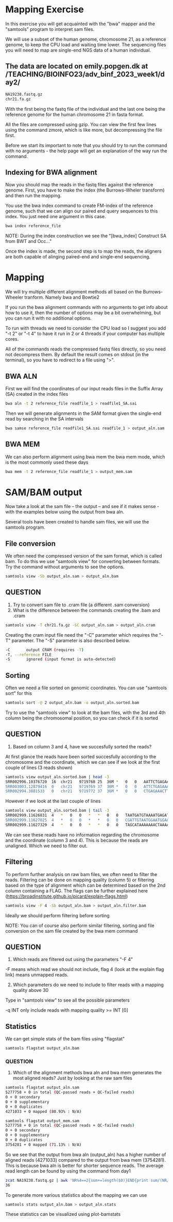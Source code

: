 # Mapping Exercise
In this exercise you will get acquainted with the "bwa" mapper and the "samtools" program to interpret sam files. 

We will use a subset of the human genome, chromosome 21, as a reference genome, to keep the CPU load and waiting time lower. 
The sequencing files you will need to map are single-end NGS data of a human individual.

## The data are located on emily.popgen.dk at /TEACHING/BIOINFO23/adv_binf_2023_week1/day2/
~~~bash
NA19238.fastq.gz
chr21.fa.gz
~~~
With the first being the fastq file of the individual and the last one being the reference genome for the human chromosome 21 in fasta format.

All the files are compressed using gzip. You can view the first few lines using the
command zmore, which is like more, but decompressing the file first.

Before we start its important to note that you should try to run the command with no arguments - the help page will get an explanation of the way run the command.

## Indexing for BWA alignment
Now you should map the reads in the fastq files against the reference genome. First, you
have to make the index (the Burrows-Wheler transform) and then run the mapping. 

You use the bwa index command to create FM-index of the reference genome, such that we can align our paired end query sequences to this index. 
You just need one argument in this case.

~~~bash
bwa index reference_file
~~~

NOTE: During the index construction we see the "[bwa_index] Construct SA from BWT and Occ..." 

Once the index is made, the second step is to map the reads, the aligners are both capable of alinging paired-end and single-end sequencing.

# Mapping
We will try multiple different alignment methods all based on the Burrows-Wheeler tranform. Namely bwa and Bowtie2

If you run the bwa alignment commands with no arguments to get info about how to use it, then the number
of options may be a bit overwhelming, but you can run it with no additional options.

To run with threads we need to consider the CPU load so I suggest you add "-t 2" or "-t 4" to have it run in 2 or 4 threads if your computer
has multiple cores. 

All of the commands reads the compressed fastq files directly, so you need not
decompress them. By default the result comes on stdout (in the terminal), so you have to redirect to a file using ">". 

## BWA ALN
First we will find the coordinates of our input reads files in the Suffix Array (SA) created in the index files
~~~bash
bwa aln -t 2 reference_file readfile_1 > readfile1_SA.sai
~~~

Then we will generate alignments in the SAM format given the single-end read by searching in the SA intervals
~~~bash
bwa samse reference_file readfile1_SA.sai readfile_1 > output_aln.sam
~~~

## BWA MEM
We can also perform alignment using bwa mem
the bwa mem mode, which is the most commonly used these days
~~~bash
bwa mem -t 2 reference_file readfile_1 > output_mem.sam
~~~

# SAM/BAM output
Now take a look at the sam file – the output – and see if it makes sense - with the examples below using the output from bwa aln. 

Several tools have been created to handle sam files, we will use the samtools program. 

## File conversion
We often need the compressed version of the sam format, which is called bam. To do this we use "samtools view" for converting between formats. Try
the command without arguments to see the options.

~~~bash
samtools view -Sb output_aln.sam > output_aln.bam
~~~
## QUESTION
1. Try to convert sam file to .cram file (a different .sam conversion)
2. What is the difference between the commands creating the .bam and .cram
~~~bash
samtools view -T chr21.fa.gz -SC output_aln.sam > output_aln.cram
~~~
Creating the cram input file need the "-C" parameter which requires the "-T" parameter.
The "-S" parameter is also described below.
~~~bash
-C       output CRAM (requires -T)
-T, --reference FILE
-S       ignored (input format is auto-detected)
~~~

## Sorting
Often we need a file sorted on genomic coordinates. You can use "samtools sort" for this
~~~bash
samtools sort -@ 2 output_aln.bam -o output_aln.sorted.bam
~~~
Try to use the "samtools view" to look at the bam files, with the 3rd and 4th column being the chromosomal position, so you can check if it is
sorted

## QUESTION
1. Based on column 3 and 4, have we succesfully sorted the reads?

At first glance the reads have been sorted succesfully according to the chromosome and the coordinate, which we can see if we look at the first couple of lines (3 reads shown)
~~~bash
samtools view output_aln.sorted.bam | head -3
SRR002996.10376720	16	chr21	9719768	25	36M	*	0	0	AATTCTGAGAAACTTCTTTGTGAGGGTTGGATTTTT	@@@@?@@@?@?@??@???>><=8>6849',%0.%5+	XT:A:U	NM:i:2	X0:i:1	X1:i:0	XM:i:2	XO:i:0	XG:i:0	MD:Z:33C0A1
SRR003003.12879416	0	chr21	9719769	37	36M	*	0	0	ATTCTGAGAAACTTCTTTGTGAGGGTTGGATTCATC	@99;<7:9=@3DB?ECEE@CBF@>;?@B@@?@A?@@	XT:A:U	NM:i:1	X0:i:1	X1:i:0	XM:i:1	XO:i:0	XG:i:0	MD:Z:35T0
SRR002994.3881533	0	chr21	9719772	37	36M	*	0	0	CTGAGAAACTTCTTTGTGAGGGTTGGATTCATTTCA	'&,/*2636B5;5@<?2E@?@=A?@@@@??>@A?@@	XT:A:U	NM:i:0	X0:i:1	X1:i:0	XM:i:0	XO:i:0	XG:i:0	MD:Z:36
~~~
However if we look at the last couple of lines
~~~bash
samtools view output_aln.sorted.bam | tail -3
SRR002999.11626831	4	*	0	0	*	*	0	0	TAATGATGTAAAATGAGATTAATGATGTGTCATTTT	-?*?@8?@+@0;=B<;>)5>5<B6=3+808-2'-)3
SRR002999.11627025	4	*	0	0	*	*	0	0	CGATTGTAATGGAATGGAATAGAATGGAATGGATTG	,?C<@30?0?,512:3*(/5,-*..++.*2-')&,,
SRR002999.11627329	4	*	0	0	*	*	0	0	TAGCATAAAAAAACTAAAATTACTCTCATAGTGGTA	?<?7@:?4:;:5A(..9<'91(6:.+'+-*3))-&,
~~~
We can see these reads have no information regarding the chromosome and the coordinate (column 3 and 4). This is because the reads are unaligned. Which we need to filter out.

## Filtering
To perform further analysis on raw bam files, we often need to filter the reads.
Filtering can be done on mapping quality (column 5) or filtering based on the type of alignment which can be determined based on the 2nd column containing a FLAG. 
The flags can be further explained here (https://broadinstitute.github.io/picard/explain-flags.html)

~~~bash
samtools view -F 4 -Sb output_aln.bam > output_aln.filter.bam
~~~
Ideally we should perform filtering before sorting


NOTE: You can of course also perform similar filtering, sorting and file conversion on the sam file created by the bwa mem command

## QUESTION
1. Which reads are filtered out using the parameters "-F 4"

-F means which read we should not include, flag 4 (look at the explain flag link) means unmapped reads.

2. Which parameters do we need to include to filter reads with a mapping quality above 30

Type in "samtools view" to see all the possible parameters

 -q INT   only include reads with mapping quality >= INT [0]

## Statistics
We can get simple stats of the bam files using "flagstat"

~~~bash
samtools flagstat output_aln.bam
~~~

### QUESTION
1. Which of the alignment methods bwa aln and bwa mem generates the most aligned reads?
Just by looking at the raw sam files
~~~bash
samtools flagstat output_aln.sam 
5277758 + 0 in total (QC-passed reads + QC-failed reads)
0 + 0 secondary
0 + 0 supplementary
0 + 0 duplicates
4271033 + 0 mapped (80.93% : N/A)

samtools flagstat output_mem.sam 
5277758 + 0 in total (QC-passed reads + QC-failed reads)
0 + 0 secondary
0 + 0 supplementary
0 + 0 duplicates
3754281 + 0 mapped (71.13% : N/A)
~~~

So we see that the output from bwa aln (output_aln) has a higher number of aligned reads (4271033) compared to the output from bwa mem (3754281). This is because bwa aln is better for shorter sequence reads. The average read length can be found by using the command from day1
~~~bash
zcat NA19238.fastq.gz | awk 'NR%4==2{sum+=length($0)}END{print sum/(NR/4)}'
36
~~~


To generate more various statistics about the mapping we can use
 
~~~bash
samtools stats output_aln.bam > output_aln.stats
~~~
These statistics can be visualized using plot-bamstats


